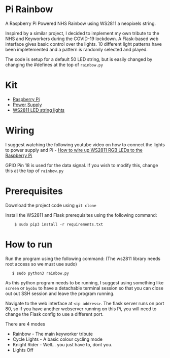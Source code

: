 # Pi Rainbow
A Raspberry Pi Powered NHS Rainbow using WS2811 a neopixels string.

Inspired by a similar project, I decided to implement my own tribute to the NHS and Keyworkers during the COVID-19 lockdown. A Flask-based web interface gives basic control over the lights. 10 different light patterns have been impletemented and a pattern is randomly selected and played.

The code is setup for a default 50 LED string, but is easily changed by changing the #defines at the top of `rainbow.py`

# Kit

* [Raspberry Pi](https://www.raspberrypi.org/)
* [Power Supply](https://www.amazon.co.uk/gp/product/B07DQKM9P7)
* [WS2811 LED string lights](https://www.amazon.co.uk/gp/product/B01AU6UG70)

# Wiring

I suggest watching the following youtube video on how to connect the lights to power supply and Pi - [How to wire up WS2811 RGB LEDs to the Raspberry Pi](https://www.youtube.com/watch?v=KJupt2LIjp4&feature=youtu.be)

GPIO Pin 18 is used for the data signal. If you wish to modify this, change this at the top of `rainbow.py`

# Prerequisites
Download the project code using `git clone`

Install the WS2811 and Flask prerequisites using the following command:
```
    $ sudo pip3 install -r requirements.txt
```

# How to run
Run the program using the following command: (The ws2811 library needs root access so we must use sudo)
```
   $ sudo python3 rainbow.py
```

As this python program needs to be running, I suggest using something like `screen` or `byobu` to have a detachable terminal session so that you can close out out SSH session and leave the program running.

Navigate to the web interface at `<ip address>`. The flask server runs on port 80, so if you have another webserver running on this Pi, you will need to change the Flask config to use a different port.

There are 4 modes 
  * Rainbow - The main keyworker tribute
  * Cycle Lights - A basic colour cycling mode
  * Knight Rider - Well... you just have to, dont you.
  * Lights Off
  
